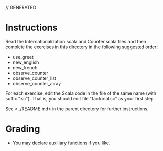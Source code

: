 // GENERATED

# Instructions #

Read the Internationalization.scala and Counter.scala files and then complete the exercises in this directory in the following suggested order:
 * use_greet
 * new_english
 * new_french
 * observe_counter
 * observe_counter_list
 * observe_counter_array
 
For each exercise, edit the Scala code in the file of the same name (with suffix ".sc").
That is, you should edit file "factorial.sc" as your first step.

See <../README.md> in the parent directory for further instructions.

# Grading #

 * You may declare auxiliary functions if you like.

